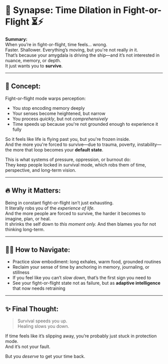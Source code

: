 # 🧠 Synapse: Time Dilation in Fight-or-Flight ⏳⚡

**Summary:**  
When you’re in fight-or-flight, time feels… wrong.  
Faster. Shallower. Everything’s moving, but you're not really *in* it.  
That’s because your amygdala is driving the ship—and it’s not interested in nuance, memory, or depth.  
It just wants you to **survive**.

---

## 🧠 Concept:

Fight-or-flight mode warps perception:  
- You stop encoding memory deeply  
- Your senses become heightened, but narrow  
- You process *quickly*, but not *comprehensively*  
- Time speeds up because you're not grounded enough to experience it fully

So it feels like life is flying past you, but you're frozen inside.  
And the more you're forced to survive—due to trauma, poverty, instability—the more that loop becomes your **default state**.

This is what systems of pressure, oppression, or burnout do:  
They keep people locked in survival mode, which robs them of time, perspective, and long-term vision.

---

## 🔥 Why it Matters:

Being in constant fight-or-flight isn’t just exhausting.  
It literally robs you of the *experience of life.*  
And the more people are forced to survive, the harder it becomes to imagine, plan, or heal.  
It shrinks the self down to *this moment only.* And then blames you for not thinking long-term.

---

## 🧘‍♂️ How to Navigate:

- Practice slow embodiment: long exhales, warm food, grounded routines  
- Reclaim your sense of time by anchoring in memory, journaling, or stillness  
- If you feel like you can’t *slow down*, that’s the first sign you need to  
- See your fight-or-flight state not as failure, but as **adaptive intelligence** that now needs retraining

---

## ✨ Final Thought:

> Survival speeds you up.  
> Healing slows you down.

If time feels like it’s slipping away, you’re probably just stuck in protection mode.  
And it’s not your fault.

But you *deserve* to get your time back.